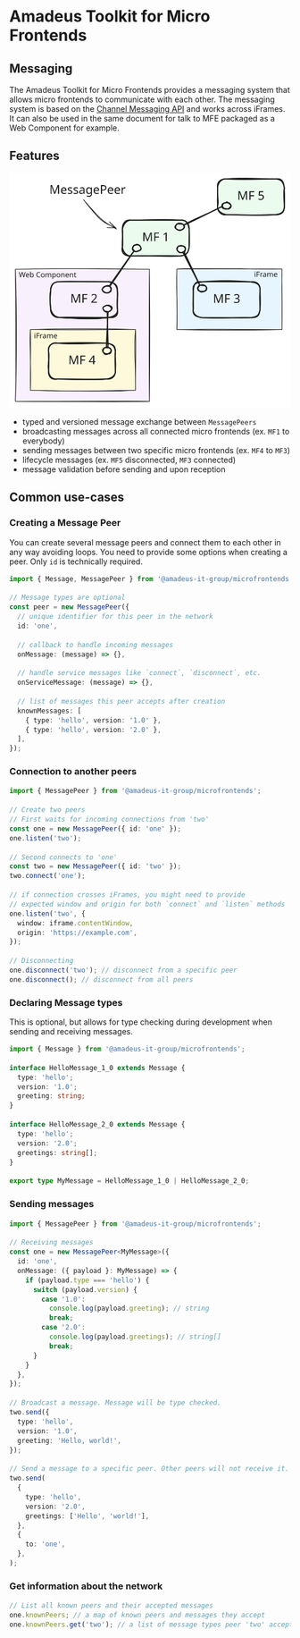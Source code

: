 # Amadeus Toolkit for Micro Frontends

## Messaging

The Amadeus Toolkit for Micro Frontends provides a messaging system that allows micro frontends to communicate with each other. The messaging system is based on the [Channel Messaging API](https://developer.mozilla.org/en-US/docs/Web/API/Channel_Messaging_API) and works across iFrames. It can also be used in the same document for talk to MFE packaged as a Web Component for example.

## Features

![schema.svg](https://raw.githubusercontent.com/AmadeusITGroup/microfrontends/refs/heads/main/packages/core/docs/schema.svg)

- typed and versioned message exchange between `MessagePeers`
- broadcasting messages across all connected micro frontends (ex. `MF1` to everybody)
- sending messages between two specific micro frontends (ex. `MF4` to `MF3`)
- lifecycle messages (ex. `MF5` disconnected, `MF3` connected)
- message validation before sending and upon reception

## Common use-cases

### Creating a Message Peer

You can create several message peers and connect them to each other in any way avoiding loops. You need to provide some options when creating a peer. Only `id` is technically required.

```ts
import { Message, MessagePeer } from '@amadeus-it-group/microfrontends';

// Message types are optional
const peer = new MessagePeer({
  // unique identifier for this peer in the network
  id: 'one',

  // callback to handle incoming messages
  onMessage: (message) => {},

  // handle service messages like `connect`, `disconnect`, etc.
  onServiceMessage: (message) => {},

  // list of messages this peer accepts after creation
  knownMessages: [
    { type: 'hello', version: '1.0' },
    { type: 'hello', version: '2.0' },
  ],
});
```

### Connection to another peers

```ts
import { MessagePeer } from '@amadeus-it-group/microfrontends';

// Create two peers
// First waits for incoming connections from 'two'
const one = new MessagePeer({ id: 'one' });
one.listen('two');

// Second connects to 'one'
const two = new MessagePeer({ id: 'two' });
two.connect('one');

// if connection crosses iFrames, you might need to provide
// expected window and origin for both `connect` and `listen` methods
one.listen('two', {
  window: iframe.contentWindow,
  origin: 'https://example.com',
});

// Disconnecting
one.disconnect('two'); // disconnect from a specific peer
one.disconnect(); // disconnect from all peers
```

### Declaring Message types

This is optional, but allows for type checking during development when sending and receiving messages.

```ts
import { Message } from '@amadeus-it-group/microfrontends';

interface HelloMessage_1_0 extends Message {
  type: 'hello';
  version: '1.0';
  greeting: string;
}

interface HelloMessage_2_0 extends Message {
  type: 'hello';
  version: '2.0';
  greetings: string[];
}

export type MyMessage = HelloMessage_1_0 | HelloMessage_2_0;
```

### Sending messages

```ts
import { MessagePeer } from '@amadeus-it-group/microfrontends';

// Receiving messages
const one = new MessagePeer<MyMessage>({
  id: 'one',
  onMessage: ({ payload }: MyMessage) => {
    if (payload.type === 'hello') {
      switch (payload.version) {
        case '1.0':
          console.log(payload.greeting); // string
          break;
        case '2.0':
          console.log(payload.greetings); // string[]
          break;
      }
    }
  },
});

// Broadcast a message. Message will be type checked.
two.send({
  type: 'hello',
  version: '1.0',
  greeting: 'Hello, world!',
});

// Send a message to a specific peer. Other peers will not receive it.
two.send(
  {
    type: 'hello',
    version: '2.0',
    greetings: ['Hello', 'world!'],
  },
  {
    to: 'one',
  },
);
```

### Get information about the network

```ts
// List all known peers and their accepted messages
one.knownPeers; // a map of known peers and messages they accept
one.knownPeers.get('two'); // a list of message types peer 'two' accepts
```
